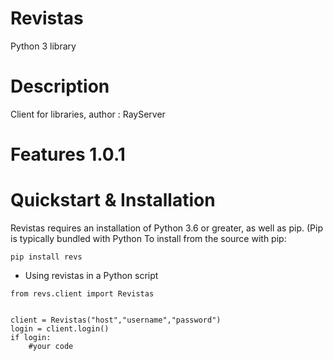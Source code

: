 # Revistas
Python 3 library
# Description
Client for libraries, author : RayServer
# Features 1.0.1
# Quickstart & Installation
Revistas requires an installation of Python 3.6 or greater, as well as pip. (Pip is typically bundled with Python 
To install from the source with pip:
```
pip install revs
```
- Using revistas in a Python script
```
from revs.client import Revistas


client = Revistas("host","username","password")
login = client.login()
if login:
	#your code
```
